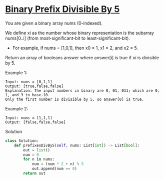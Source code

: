 # [Binary Prefix Divisible By 5](https://leetcode.com/problems/binary-prefix-divisible-by-5/description/)

You are given a binary array nums (0-indexed).

We define xi as the number whose binary representation is the subarray nums[0..i] (from most-significant-bit to 
least-significant-bit).

- For example, if nums = [1,0,1], then x0 = 1, x1 = 2, and x2 = 5.

Return an array of booleans answer where answer[i] is true if xi is divisible by 5.

Example 1:
```
Input: nums = [0,1,1]
Output: [true,false,false]
Explanation: The input numbers in binary are 0, 01, 011; which are 0, 1, and 3 in base-10.
Only the first number is divisible by 5, so answer[0] is true.
```
Example 2:
```
Input: nums = [1,1,1]
Output: [false,false,false]
```
Solution
```python
class Solution:
    def prefixesDivBy5(self, nums: List[int]) -> List[bool]:
        out = list()
        num = 0
        for n in nums:
            num = (num * 2 + n) % 5
            out.append(num == 0)
        return out
        
```